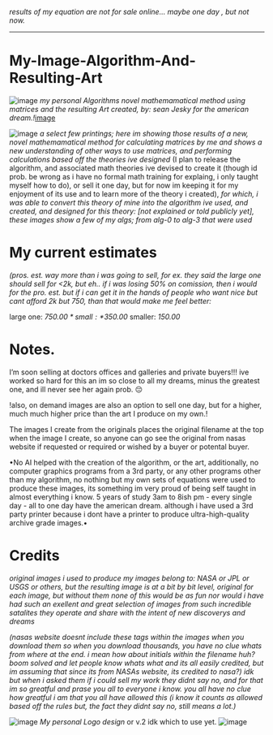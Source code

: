 *results of my equation are not for sale online... maybe one day , but not now.*

______________

# My-Image-Algorithm-And-Resulting-Art
![image](https://github.com/user-attachments/assets/e2e2db78-c32f-4122-a6d1-a8c97654bcd3)
*my personal Algorithms novel mathemamatical method using matrices and the resulting Art created, by: sean Jesky for the american dream.!*[image](https://github.com/user-attachments/assets/70482729-f9b0-4aa0-8720-bec8e1932282)

![image](https://github.com/user-attachments/assets/2f2adee8-5f23-4c84-bb34-bb1f557c66b9)
*a select few printings; here im showing those results of a new, novel mathemamatical method for calculating matrices by me and shows a new understanding of other ways to use matrices, and performing calculations based off the theories ive designed*
(I plan to release the algorithm, and associated math theories ive devised to create it (though id prob. be wrong as i have no
formal math training for explaing, i only taught myself how to do), or sell it one day, but for now im keeping it for my enjoyment of its use and to learn more of the theory i created), *for which, i was able to convert this theory of mine into the algorithm ive used, and created, and designed for this theory: [not explained or told publicly yet], these images show a few of my algs; from alg-0 to alg-3 that were used*


# My current estimates
*(pros. est. way more than i was going to sell, for ex. they said the large one should sell for <2k, but eh.. if i was losing 50% on comission, then i would for the pro. est. but if i can get it in the hands of people who want nice but cant afford 2k but 750, than that would make me feel better:*

large one: *$750.00*
small:     *$350.00*
smaller:   *150.00* 

# Notes.
I’m soon selling at doctors offices and galleries and private buyers!!! ive worked so hard for this an im so close to all my dreams, minus the greatest one, and ill never see her again prob. 😔

!also, on demand images are also an option to sell one day, but for a higher, much much higher price than the art I produce on my own.!

The images I create from the originals places the original filename at the top when the image I create, so anyone can go see the original from nasas website if requested or required or wished by a buyer or potental buyer. 

•No AI helped with the creation of the algorithm, or the art, additionally, no computer graphics programs from a 3rd party, or any other programs other than my algorithm, no nothing but my own sets of equations were used to produce these images, its something im very proud of being self taught in almost everything i know. 5 years of study 3am to 8ish pm - every single day - all to one day have the american dream. although i have used a 3rd party printer because i dont have a printer to produce ultra-high-quality archive grade images.•


# Credits
*original images i used to produce my images belong to: NASA or JPL or USGS or others, but the resulting image is at a bit by bit level, original for each image, but without them none of this would be as fun nor would i have had such an exellent and great selection of images from such incredible satalites they operate and share with the intent of new discoverys and dreams*

*(nasas website doesnt include these tags within the images when you download them so when you download thousands, you have no clue whats from where at the end. i mean how about initials within the filename huh? boom solved and let people know whats what and its all easily credited, but im assuming that since its from NASAs website, its credited to nasa?) idk but when i asked them if i could sell my work they didnt say no, and for that im so greatful and prase you all to everyone i know. you all have no clue how greatful i am that you all have allowed this (i know it counts as allowed based off the rules but, the fact they didnt say no, still means a lot.)*

![image](https://github.com/user-attachments/assets/97c821ca-a1aa-4d1d-9563-70b8a50d792b)
*My personal Logo design*
or
v.2 idk which to use yet. 
![image](https://github.com/user-attachments/assets/e2e2db78-c32f-4122-a6d1-a8c97654bcd3)


